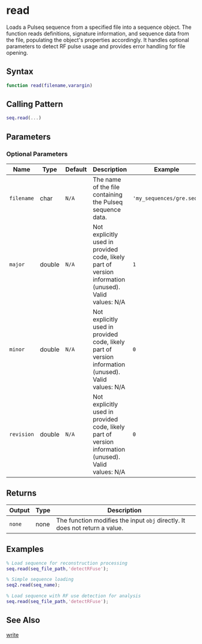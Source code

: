 # read

Loads a Pulseq sequence from a specified file into a sequence object.  The function reads definitions, signature information, and sequence data from the file, populating the object's properties accordingly.  It handles optional parameters to detect RF pulse usage and provides error handling for file opening.

## Syntax

```matlab
function read(filename,varargin)
```

## Calling Pattern

```matlab
seq.read(...)
```

## Parameters


### Optional Parameters

| Name | Type | Default | Description | Example |
|------|------|---------|-------------|---------|
| `filename` | char | `N/A` | The name of the file containing the Pulseq sequence data. | `'my_sequences/gre.seq'` |
| `major` | double | `N/A` | Not explicitly used in provided code, likely part of version information (unused). Valid values: N/A | `1` |
| `minor` | double | `N/A` | Not explicitly used in provided code, likely part of version information (unused). Valid values: N/A | `0` |
| `revision` | double | `N/A` | Not explicitly used in provided code, likely part of version information (unused). Valid values: N/A | `0` |

## Returns

| Output | Type | Description |
|--------|------|-------------|
| `none` | none | The function modifies the input `obj` directly.  It does not return a value. |

## Examples

```matlab
% Load sequence for reconstruction processing
seq.read(seq_file_path,'detectRFuse');

% Simple sequence loading
seq2.read(seq_name);

% Load sequence with RF use detection for analysis
seq.read(seq_file_path,'detectRFuse');
```

## See Also

[write](write.md)
